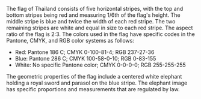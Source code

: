The flag of Thailand consists of five horizontal stripes, with the top and bottom stripes being red and measuring 1/6th of the flag's height. The middle stripe is blue and twice the width of each red stripe. The two remaining stripes are white and equal in size to each red stripe. The aspect ratio of the flag is 2:3. The colors used in the flag have specific codes in the Pantone, CMYK, and RGB color systems as follows:

- Red: Pantone 186 C; CMYK 0-100-81-4; RGB 237-27-36
- Blue: Pantone 286 C; CMYK 100-58-0-10; RGB 0-83-155
- White: No specific Pantone color; CMYK 0-0-0-0; RGB 255-255-255

The geometric properties of the flag include a centered white elephant holding a royal sword and parasol on the blue stripe. The elephant image has specific proportions and measurements that are regulated by law.